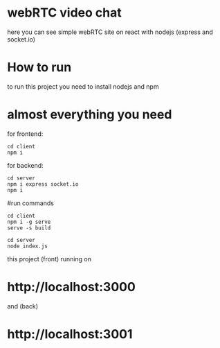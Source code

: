 # webRTC video chat

here you can see simple webRTC site on react with nodejs (express and socket.io)


# How to run

to run this project you need to install nodejs and npm


# almost everything you need
for frontend:
```
cd client
npm i
```
for backend:
```
cd server
npm i express socket.io
npm i
```

#run commands

```
cd client
npm i -g serve
serve -s build
```

```
cd server
node index.js
```

this project (front) running on
# http://localhost:3000

and (back)
# http://localhost:3001
